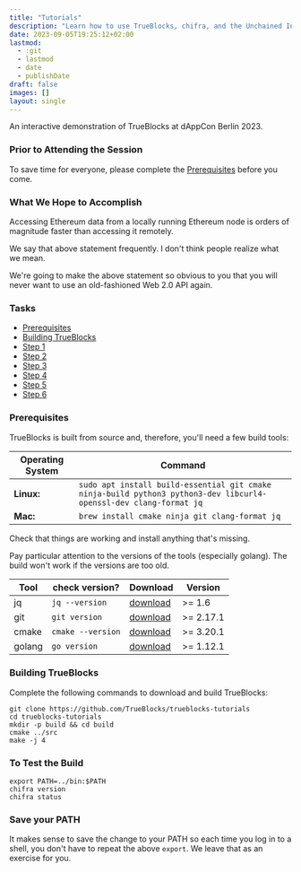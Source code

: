 ```yaml
---
title: "Tutorials"
description: "Learn how to use TrueBlocks, chifra, and the Unchained Index."
date: 2023-09-05T19:25:12+02:00
lastmod:
  - :git
  - lastmod
  - date
  - publishDate
draft: false
images: []
layout: single
---
```


<!-- smarkdownlint-disable -->

An interactive demonstration of TrueBlocks at dAppCon Berlin 2023.

### Prior to Attending the Session

To save time for everyone, please complete the [Prerequisites](#prerequisites) before you come.

### What We Hope to Accomplish

Accessing Ethereum data from a locally running Ethereum node is orders of magnitude faster than accessing it remotely.

We say that above statement frequently. I don't think people realize what we mean. 

We're going to make the above statement so obvious to you that you will never want to use an old-fashioned Web 2.0 API again.

### Tasks

- [Prerequisites](#prerequisites)
- [Building TrueBlocks](#building-trueblocks)
- [Step 1](step1)
- [Step 2](step2)
- [Step 3](step3)
- [Step 4](step4)
- [Step 5](step5)
- [Step 6](step6)

### Prerequisites

TrueBlocks is built from source and, therefore, you'll need a few build tools:

| Operating System | Command                                                                                                           |
| ---------------- | ----------------------------------------------------------------------------------------------------------------- |
| **Linux:**       | `sudo apt install build-essential git cmake ninja-build python3 python3-dev libcurl4-openssl-dev clang-format jq` |
| **Mac:**         | `brew install cmake ninja git clang-format jq`                                                                    |

Check that things are working and install anything that's missing.

Pay particular attention to the versions of the tools (especially golang). The build won't work if the versions are too old.

| Tool   | check version?    | Download                                            | Version   |
| ------ | ----------------- | --------------------------------------------------- | --------- |
| jq     | `jq --version`    | [download](https://stedolan.github.io/jq/download/) | >= 1.6    |
| git    | `git version`     | [download](https://git-scm.com/downloads)           | >= 2.17.1 |
| cmake  | `cmake --version` | [download](https://cmake.org/install/)              | >= 3.20.1 |
| golang | `go version`      | [download](https://golang.org/doc/install)          | >= 1.12.1 |

### Building TrueBlocks

Complete the following commands to download and build TrueBlocks:

```[bash]
git clone https://github.com/TrueBlocks/trueblocks-tutorials
cd trueblocks-tutorials
mkdir -p build && cd build
cmake ../src
make -j 4
```

### To Test the Build

```[bash]
export PATH=../bin:$PATH
chifra version
chifra status
```

### Save your PATH

It makes sense to save the change to your PATH so each time you log in to a shell, you don't have to repeat the above `export`. We leave that as an exercise for you.
